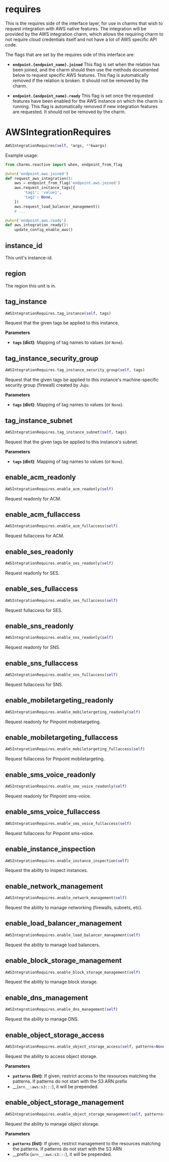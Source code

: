 <h1 id="requires">requires</h1>


This is the requires side of the interface layer, for use in charms that
wish to request integration with AWS native features.  The integration will
be provided by the AWS integration charm, which allows the requiring charm
to not require cloud credentials itself and not have a lot of AWS specific
API code.

The flags that are set by the requires side of this interface are:

* **`endpoint.{endpoint_name}.joined`** This flag is set when the relation
  has been joined, and the charm should then use the methods documented below
  to request specific AWS features.  This flag is automatically removed if
  the relation is broken.  It should not be removed by the charm.

* **`endpoint.{endpoint_name}.ready`** This flag is set once the requested
  features have been enabled for the AWS instance on which the charm is
  running.  This flag is automatically removed if new integration features
  are requested.  It should not be removed by the charm.

<h1 id="requires.AWSIntegrationRequires">AWSIntegrationRequires</h1>

```python
AWSIntegrationRequires(self, *args, **kwargs)
```

Example usage:

```python
from charms.reactive import when, endpoint_from_flag

@when('endpoint.aws.joined')
def request_aws_integration():
    aws = endpoint_from_flag('endpoint.aws.joined')
    aws.request_instance_tags({
        'tag1': 'value1',
        'tag2': None,
    })
    aws.request_load_balancer_management()
    # ...

@when('endpoint.aws.ready')
def aws_integration_ready():
    update_config_enable_aws()
```

<h2 id="requires.AWSIntegrationRequires.instance_id">instance_id</h2>


This unit's instance-id.

<h2 id="requires.AWSIntegrationRequires.region">region</h2>


The region this unit is in.

<h2 id="requires.AWSIntegrationRequires.tag_instance">tag_instance</h2>

```python
AWSIntegrationRequires.tag_instance(self, tags)
```

Request that the given tags be applied to this instance.

__Parameters__

- __`tags` (dict)__: Mapping of tag names to values (or `None`).

<h2 id="requires.AWSIntegrationRequires.tag_instance_security_group">tag_instance_security_group</h2>

```python
AWSIntegrationRequires.tag_instance_security_group(self, tags)
```

Request that the given tags be applied to this instance's
machine-specific security group (firewall) created by Juju.

__Parameters__

- __`tags` (dict)__: Mapping of tag names to values (or `None`).

<h2 id="requires.AWSIntegrationRequires.tag_instance_subnet">tag_instance_subnet</h2>

```python
AWSIntegrationRequires.tag_instance_subnet(self, tags)
```

Request that the given tags be applied to this instance's subnet.

__Parameters__

- __`tags` (dict)__: Mapping of tag names to values (or `None`).

<h2 id="requires.AWSIntegrationRequires.enable_acm_readonly">enable_acm_readonly</h2>

```python
AWSIntegrationRequires.enable_acm_readonly(self)
```

Request readonly for ACM.

<h2 id="requires.AWSIntegrationRequires.enable_acm_fullaccess">enable_acm_fullaccess</h2>

```python
AWSIntegrationRequires.enable_acm_fullaccess(self)
```

Request fullaccess for ACM.

<h2 id="requires.AWSIntegrationRequires.enable_ses_readonly">enable_ses_readonly</h2>

```python
AWSIntegrationRequires.enable_ses_readonly(self)
```

Request readonly for SES.

<h2 id="requires.AWSIntegrationRequires.enable_ses_fullaccess">enable_ses_fullaccess</h2>

```python
AWSIntegrationRequires.enable_ses_fullaccess(self)
```

Request fullaccess for SES.

<h2 id="requires.AWSIntegrationRequires.enable_sns_readonly">enable_sns_readonly</h2>

```python
AWSIntegrationRequires.enable_sns_readonly(self)
```

Request readonly for SNS.

<h2 id="requires.AWSIntegrationRequires.enable_sns_fullaccess">enable_sns_fullaccess</h2>

```python
AWSIntegrationRequires.enable_sns_fullaccess(self)
```

Request fullaccess for SNS.

<h2 id="requires.AWSIntegrationRequires.enable_mobiletargeting_readonly">enable_mobiletargeting_readonly</h2>

```python
AWSIntegrationRequires.enable_mobiletargeting_readonly(self)
```

Request readonly for Pinpoint mobietargeting.

<h2 id="requires.AWSIntegrationRequires.enable_mobiletargeting_fullaccess">enable_mobiletargeting_fullaccess</h2>

```python
AWSIntegrationRequires.enable_mobiletargeting_fullaccess(self)
```

Request fullaccess for Pinpoint mobiletargeting.

<h2 id="requires.AWSIntegrationRequires.enable_sms_voice_readonly">enable_sms_voice_readonly</h2>

```python
AWSIntegrationRequires.enable_sms_voice_readonly(self)
```

Request readonly for Pinpoint sms-voice.

<h2 id="requires.AWSIntegrationRequires.enable_sms_voice_fullaccess">enable_sms_voice_fullaccess</h2>

```python
AWSIntegrationRequires.enable_sms_voice_fullaccess(self)
```

Request fullaccess for Pinpoint sms-voice.

<h2 id="requires.AWSIntegrationRequires.enable_instance_inspection">enable_instance_inspection</h2>

```python
AWSIntegrationRequires.enable_instance_inspection(self)
```

Request the ability to inspect instances.

<h2 id="requires.AWSIntegrationRequires.enable_network_management">enable_network_management</h2>

```python
AWSIntegrationRequires.enable_network_management(self)
```

Request the ability to manage networking (firewalls, subnets, etc).

<h2 id="requires.AWSIntegrationRequires.enable_load_balancer_management">enable_load_balancer_management</h2>

```python
AWSIntegrationRequires.enable_load_balancer_management(self)
```

Request the ability to manage load balancers.

<h2 id="requires.AWSIntegrationRequires.enable_block_storage_management">enable_block_storage_management</h2>

```python
AWSIntegrationRequires.enable_block_storage_management(self)
```

Request the ability to manage block storage.

<h2 id="requires.AWSIntegrationRequires.enable_dns_management">enable_dns_management</h2>

```python
AWSIntegrationRequires.enable_dns_management(self)
```

Request the ability to manage DNS.

<h2 id="requires.AWSIntegrationRequires.enable_object_storage_access">enable_object_storage_access</h2>

```python
AWSIntegrationRequires.enable_object_storage_access(self, patterns=None)
```

Request the ability to access object storage.

__Parameters__

- __`patterns` (list)__: If given, restrict access to the resources matching
    the patterns. If patterns do not start with the S3 ARN prefix
- __(`arn__:aws:s3:::`), it will be prepended.

<h2 id="requires.AWSIntegrationRequires.enable_object_storage_management">enable_object_storage_management</h2>

```python
AWSIntegrationRequires.enable_object_storage_management(self, patterns=None)
```

Request the ability to manage object storage.

__Parameters__

- __`patterns` (list)__: If given, restrict management to the resources
    matching the patterns. If patterns do not start with the S3 ARN
- __prefix (`arn__:aws:s3:::`), it will be prepended.

